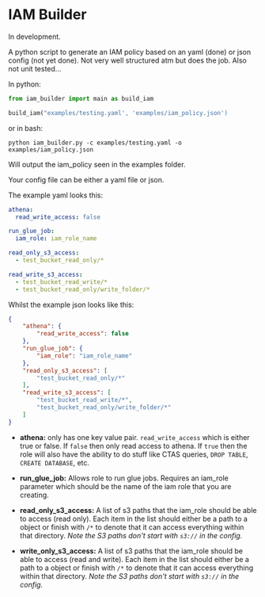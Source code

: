 # IAM Builder

In development.

A python script to generate an IAM policy based on an yaml (done) or json config (not yet done). Not very well structured atm but does the job. Also not unit tested...

In python:

```python
from iam_builder import main as build_iam

build_iam("examples/testing.yaml', 'examples/iam_policy.json')
```

or in bash:

```
python iam_builder.py -c examples/testing.yaml -o examples/iam_policy.json
```

Will output the iam_policy seen in the examples folder.

Your config file can be either a yaml file or json.

The example yaml looks this:

```yaml
athena:
  read_write_access: false

run_glue_job:
  iam_role: iam_role_name

read_only_s3_access:
  - test_bucket_read_only/*

read_write_s3_access:
  - test_bucket_read_write/*
  - test_bucket_read_only/write_folder/*
```

Whilst the example json looks like this:

```json
{
    "athena": {
        "read_write_access": false
    },
    "run_glue_job": {
        "iam_role": "iam_role_name"
    },
    "read_only_s3_access": [
        "test_bucket_read_only/*"
    ],
    "read_write_s3_access": [
        "test_bucket_read_write/*",
        "test_bucket_read_only/write_folder/*"
    ]
}
```

- **athena:** only has one key value pair. `read_write_access` which is either true or false. If `false` then only read access to athena. If `true` then the role will also have the ability to do stuff like CTAS queries, `DROP TABLE`, `CREATE DATABASE`, etc.

- **run_glue_job:** Allows role to run glue jobs. Requires an iam_role parameter which should be the name of the iam role that you are creating.

- **read_only_s3_access:** A list of s3 paths that the iam_role should be able to access (read only). Each item in the list should either be a path to a object or finish with `/*` to denote that it can access everything within that directory. _Note the S3 paths don't start with `s3://` in the config._

- **write_only_s3_access:** A list of s3 paths that the iam_role should be able to access (read and write). Each item in the list should either be a path to a object or finish with `/*` to denote that it can access everything within that directory. _Note the S3 paths don't start with `s3://` in the config._